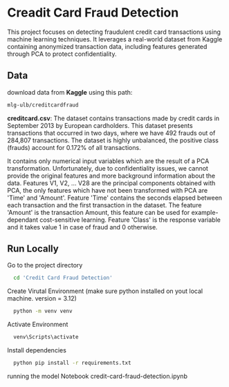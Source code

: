 
# Creadit Card Fraud Detection 

This project focuses on detecting fraudulent credit card transactions using machine learning techniques. It leverages a real-world dataset from Kaggle containing anonymized transaction data, including features generated through PCA to protect confidentiality.


## Data
download data from **Kaggle** using this path: 
```bash
mlg-ulb/creditcardfraud
```

**creditcard.csv**:
The dataset contains transactions made by credit cards in September 2013 by European cardholders.
This dataset presents transactions that occurred in two days, where we have 492 frauds out of 284,807 transactions. The dataset is highly unbalanced, the positive class (frauds) account for 0.172% of all transactions.

It contains only numerical input variables which are the result of a PCA transformation. Unfortunately, due to confidentiality issues, we cannot provide the original features and more background information about the data. Features V1, V2, … V28 are the principal components obtained with PCA, the only features which have not been transformed with PCA are 'Time' and 'Amount'. Feature 'Time' contains the seconds elapsed between each transaction and the first transaction in the dataset. The feature 'Amount' is the transaction Amount, this feature can be used for example-dependant cost-sensitive learning. Feature 'Class' is the response variable and it takes value 1 in case of fraud and 0 otherwise.

## Run Locally 


Go to the project directory
```bash
  cd 'Credit Card Fraud Detection'
```

Create Virutal Environment (make sure python installed on yout local machine. version = 3.12)
```bash
  python -m venv venv
```

Activate Environment
```bash
  venv\Scripts\activate
```

Install dependencies
```bash
  python pip install -r requirements.txt
```

running the model Notebook
credit-card-fraud-detection.ipynb


